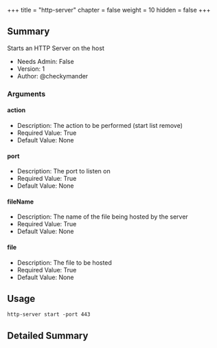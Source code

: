 +++
title = "http-server"
chapter = false
weight = 10
hidden = false
+++

## Summary
Starts an HTTP Server on the host
  
- Needs Admin: False  
- Version: 1  
- Author: @checkymander  

### Arguments
#### action

- Description: The action to be performed (start list remove)
- Required Value: True  
- Default Value: None  
#### port

- Description: The port to listen on
- Required Value: True  
- Default Value: None  
#### fileName

- Description: The name of the file being hosted by the server  
- Required Value: True  
- Default Value: None  
#### file

- Description: The file to be hosted
- Required Value: True  
- Default Value: None  

## Usage

```
http-server start -port 443
```

## Detailed Summary
